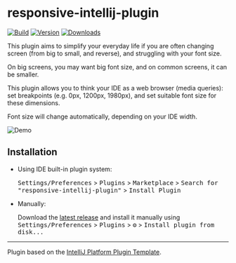 # responsive-intellij-plugin

[![Build](https://github.com/tiste/responsive-intellij-plugin/actions/workflows/build.yml/badge.svg)](https://github.com/tiste/responsive-intellij-plugin/actions/workflows/build.yml)
[![Version](https://img.shields.io/jetbrains/plugin/v/16813.svg)](https://plugins.jetbrains.com/plugin/16813)
[![Downloads](https://img.shields.io/jetbrains/plugin/d/16813.svg)](https://plugins.jetbrains.com/plugin/16813)

<!-- Plugin description -->
This plugin aims to simplify your everyday life if you are often changing screen (from big to small, and reverse), and struggling with your font size.

On big screens, you may want big font size, and on common screens, it can be smaller. 

This plugin allows you to think your IDE as a web browser (media queries): set breakpoints (e.g. 0px, 1200px, 1980px), and set suitable font size for these dimensions.

Font size will change automatically, depending on your IDE width.
<!-- Plugin description end -->

![Demo](/assets/demo.gif)

## Installation

- Using IDE built-in plugin system:
  
  <kbd>Settings/Preferences</kbd> > <kbd>Plugins</kbd> > <kbd>Marketplace</kbd> > <kbd>Search for "responsive-intellij-plugin"</kbd> >
  <kbd>Install Plugin</kbd>
  
- Manually:

  Download the [latest release](https://github.com/tiste/responsive-intellij-plugin/releases/latest) and install it manually using
  <kbd>Settings/Preferences</kbd> > <kbd>Plugins</kbd> > <kbd>⚙️</kbd> > <kbd>Install plugin from disk...</kbd>


---
Plugin based on the [IntelliJ Platform Plugin Template][template].

[template]: https://github.com/JetBrains/intellij-platform-plugin-template
